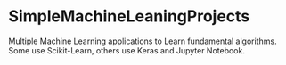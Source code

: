 # SimpleMachineLeaningProjects
Multiple Machine Learning applications to Learn fundamental algorithms. 
Some use Scikit-Learn, others use Keras and Jupyter Notebook.
